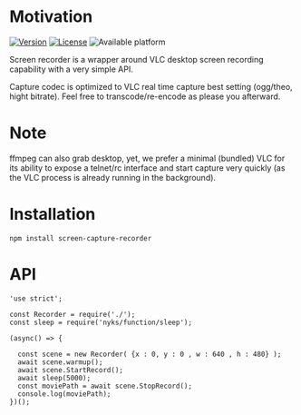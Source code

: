 # Motivation

[![Version](https://img.shields.io/npm/v/screen-capture-recorder.svg)](https://www.npmjs.com/package/screen-capture-recorder)
[![License](https://img.shields.io/badge/license-MIT-blue.svg)](http://opensource.org/licenses/MIT)
![Available platform](https://img.shields.io/badge/platform-win32\/linux-blue.svg)

Screen recorder is a wrapper around VLC desktop screen recording capability with a very simple API.

Capture codec is optimized to VLC real time capture best setting (ogg/theo, hight bitrate).
Feel free to transcode/re-encode as please you afterward.

# Note
ffmpeg can also grab desktop, yet, we prefer a minimal (bundled) VLC for its ability to expose a telnet/rc interface and start capture very quickly (as the VLC process is already running in the background).


# Installation
```
npm install screen-capture-recorder
```


# API

```
'use strict';

const Recorder = require('./');
const sleep = require('nyks/function/sleep');

(async() => {

  const scene = new Recorder( {x : 0, y : 0 , w : 640 , h : 480} );
  await scene.warmup();
  await scene.StartRecord();
  await sleep(5000);
  const moviePath = await scene.StopRecord();
  console.log(moviePath);
})();


```

